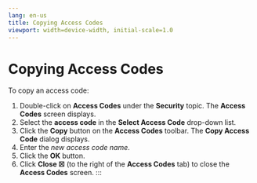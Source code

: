 ```yaml
---
lang: en-us
title: Copying Access Codes
viewport: width=device-width, initial-scale=1.0
---
```


#  Copying Access Codes

To copy an access code:

1.  Double-click on **Access Codes** under the **Security** topic. The
    **Access Codes** screen displays.
2.  Select the **access code** in the **Select Access Code** drop-down
    list.
3.  Click the **Copy** button on the **Access Codes** toolbar. The
    **Copy Access Code** dialog displays.
4.  Enter the *new access code name*.
5.  Click the **OK** button.
6.  Click **Close ☒** (to the right of the **Access Codes** tab) to
    close the **Access Codes** screen.
:::

 

